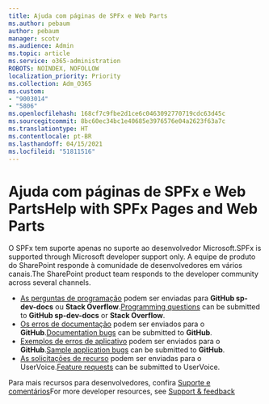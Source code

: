 ```yaml
---
title: Ajuda com páginas de SPFx e Web Parts
ms.author: pebaum
author: pebaum
manager: scotv
ms.audience: Admin
ms.topic: article
ms.service: o365-administration
ROBOTS: NOINDEX, NOFOLLOW
localization_priority: Priority
ms.collection: Adm_O365
ms.custom:
- "9003014"
- "5806"
ms.openlocfilehash: 168cf7c9fbe2d1ce6c0463092770719cdc63d45c
ms.sourcegitcommit: 8bc60ec34bc1e40685e3976576e04a2623f63a7c
ms.translationtype: HT
ms.contentlocale: pt-BR
ms.lasthandoff: 04/15/2021
ms.locfileid: "51811516"
---
```

# <a name="help-with-spfx-pages-and-web-parts"></a><span data-ttu-id="b19b1-102">Ajuda com páginas de SPFx e Web Parts</span><span class="sxs-lookup"><span data-stu-id="b19b1-102">Help with SPFx Pages and Web Parts</span></span>

<span data-ttu-id="b19b1-103">O SPFx tem suporte apenas no suporte ao desenvolvedor Microsoft.</span><span class="sxs-lookup"><span data-stu-id="b19b1-103">SPFx is supported through Microsoft developer support only.</span></span> <span data-ttu-id="b19b1-104">A equipe de produto do SharePoint responde à comunidade de desenvolvedores em vários canais.</span><span class="sxs-lookup"><span data-stu-id="b19b1-104">The SharePoint product team responds to the developer community across several channels.</span></span>

- <span data-ttu-id="b19b1-105">[As perguntas de programação](https://docs.microsoft.com/sharepoint/dev/support-feedback#programming-questions) podem ser enviadas para **GitHub sp-dev-docs** ou **Stack Overflow**.</span><span class="sxs-lookup"><span data-stu-id="b19b1-105">[Programming questions](https://docs.microsoft.com/sharepoint/dev/support-feedback#programming-questions)  can be submitted to  **GitHub sp-dev-docs**  or  **Stack Overflow**.</span></span>
- <span data-ttu-id="b19b1-106">[Os erros de documentação](https://docs.microsoft.com/sharepoint/dev/support-feedback#documentation-bugs) podem ser enviados para o **GitHub**.</span><span class="sxs-lookup"><span data-stu-id="b19b1-106">[Documentation bugs](https://docs.microsoft.com/sharepoint/dev/support-feedback#documentation-bugs)  can be submitted to **GitHub**.</span></span>
- <span data-ttu-id="b19b1-107">[Exemplos de erros de aplicativo](https://docs.microsoft.com/sharepoint/dev/support-feedback#sample-application-bugs) podem ser enviados para o **GitHub**.</span><span class="sxs-lookup"><span data-stu-id="b19b1-107">[Sample application bugs](https://docs.microsoft.com/sharepoint/dev/support-feedback#sample-application-bugs)  can be submitted to  **GitHub**.</span></span>
- <span data-ttu-id="b19b1-108">[As solicitações de recurso](https://docs.microsoft.com/sharepoint/dev/support-feedback#feature-requests) podem ser enviadas para o UserVoice.</span><span class="sxs-lookup"><span data-stu-id="b19b1-108">[Feature requests](https://docs.microsoft.com/sharepoint/dev/support-feedback#feature-requests)  can be submitted to UserVoice.</span></span>

<span data-ttu-id="b19b1-109">Para mais recursos para desenvolvedores, confira [Suporte e comentários](https://docs.microsoft.com/sharepoint/dev/support-feedback)</span><span class="sxs-lookup"><span data-stu-id="b19b1-109">For more developer resources, see  [Support & feedback](https://docs.microsoft.com/sharepoint/dev/support-feedback)</span></span>